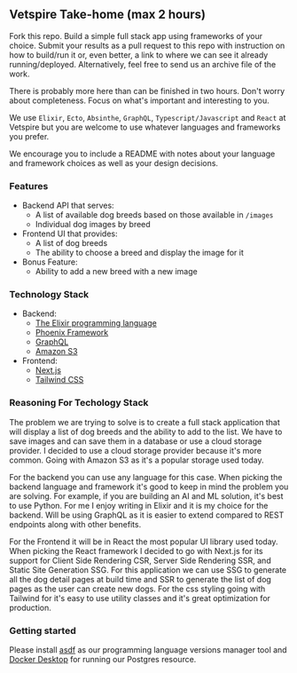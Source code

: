 ## Vetspire Take-home (max 2 hours)

Fork this repo. Build a simple full stack app using frameworks of your choice. Submit your results as a pull request
to this repo with instruction on how to build/run it or, even better, a link to where we can see it already
running/deployed. Alternatively, feel free to send us an archive file of the work.

There is probably more here than can be finished in two hours. Don't worry about completeness. Focus on what's
important and interesting to you.

We use `Elixir`, `Ecto`, `Absinthe`, `GraphQL`, `Typescript/Javascript` and `React` at Vetspire but you are welcome to use
whatever languages and frameworks you prefer.

We encourage you to include a README with notes about your language and framework choices as well as your design
decisions.

### Features

- Backend API that serves:
  - A list of available dog breeds based on those available in `/images`
  - Individual dog images by breed
- Frontend UI that provides:
  - A list of dog breeds
  - The ability to choose a breed and display the image for it
- Bonus Feature:
  - Ability to add a new breed with a new image

### Technology Stack

- Backend:
  - [The Elixir programming language](https://elixir-lang.org/)
  - [Phoenix Framework](https://www.phoenixframework.org/)
  - [GraphQL](https://graphql.org/)
  - [Amazon S3](https://aws.amazon.com/s3/)
- Frontend:
  - [Next.js](https://nextjs.org/)
  - [Tailwind CSS](https://tailwindcss.com/)

### Reasoning For Techology Stack

The problem we are trying to solve is to create a full stack application that will display a list of dog breeds and the ability to add to the list. We have to save images and can save them in a database or use a cloud storage provider. I decided to use a cloud storage provider because it's more common. Going with Amazon S3 as it's a popular storage used today.

For the backend you can use any language for this case. When picking the backend language and framework it's good to keep in mind the problem you are solving. For example, if you are building an AI and ML solution, it's best to use Python. For me I enjoy writing in Elixir and it is my choice for the backend. Will be using GraphQL as it is easier to extend compared to REST endpoints along with other benefits.

For the Frontend it will be in React the most popular UI library used today. When picking the React framework I decided to go with Next.js for its support for Client Side Rendering CSR, Server Side Rendering SSR, and Static Site Generation SSG. For this application we can use SSG to generate all the dog detail pages at build time and SSR to generate the list of dog pages as the user can create new dogs. For the css styling going with Tailwind for it's easy to use utility classes and it's great optimization for production.

### Getting started

Please install [asdf](https://asdf-vm.com/guide/getting-started.html) as our programming language versions manager tool and [Docker Desktop](https://www.docker.com/products/docker-desktop/) for running our Postgres resource.
